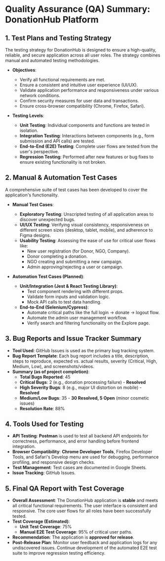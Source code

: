 # Quality Assurance (QA) Summary: DonationHub Platform

## 1. Test Plans and Testing Strategy

The testing strategy for DonationHub is designed to ensure a high-quality, reliable, and secure application across all user roles. The strategy combines manual and automated testing methodologies.

- **Objectives**:
  - Verify all functional requirements are met.
  - Ensure a consistent and intuitive user experience (UI/UX).
  - Validate application performance and responsiveness under various network conditions.
  - Confirm security measures for user data and transactions.
  - Ensure cross-browser compatibility (Chrome, Firefox, Safari).

- **Testing Levels**:
  - **Unit Testing**: Individual components and functions are tested in isolation.
  - **Integration Testing**: Interactions between components (e.g., form submission and API calls) are tested.
  - **End-to-End (E2E) Testing**: Complete user flows are tested from the user's perspective.
  - **Regression Testing**: Performed after new features or bug fixes to ensure existing functionality is not broken.

## 2. Manual & Automation Test Cases

A comprehensive suite of test cases has been developed to cover the application's functionality.

- **Manual Test Cases**:
  - **Exploratory Testing**: Unscripted testing of all application areas to discover unexpected bugs.
  - **UI/UX Testing**: Verifying visual consistency, responsiveness on different screen sizes (desktop, tablet, mobile), and adherence to Figma designs.
  - **Usability Testing**: Assessing the ease of use for critical user flows like:
    - New user registration (for Donor, NGO, Company).
    - Donor completing a donation.
    - NGO creating and submitting a new campaign.
    - Admin approving/rejecting a user or campaign.

- **Automation Test Cases (Planned)**:
  - **Unit/Integration (Jest & React Testing Library)**:
    - Test component rendering with different props.
    - Validate form inputs and validation logic.
    - Mock API calls to test data handling.
  - **End-to-End (Selenium/Cypress)**:
    - Automate critical paths like the full login -> donate -> logout flow.
    - Automate the admin user management workflow.
    - Verify search and filtering functionality on the Explore page.

## 3. Bug Reports and Issue Tracker Summary

- **Tool Used**: GitHub Issues is used as the primary bug tracking system.
- **Bug Report Template**: Each bug report includes a title, description, steps to reproduce, expected vs. actual results, severity (Critical, High, Medium, Low), and screenshots/videos.
- **Summary (as of project completion)**:
  - **Total Bugs Reported**: 45
  - **Critical Bugs**: 2 (e.g., donation processing failure) - **Resolved**
  - **High Severity Bugs**: 8 (e.g., major UI distortion on mobile) - **Resolved**
  - **Medium/Low Bugs**: 35 - **30 Resolved, 5 Open** (minor cosmetic issues)
  - **Resolution Rate**: 88%

## 4. Tools Used for Testing

- **API Testing**: **Postman** is used to test all backend API endpoints for correctness, performance, and error handling before frontend integration.
- **Browser Compatibility**: **Chrome Developer Tools**, Firefox Developer Tools, and Safari's Develop menu are used for debugging, performance profiling, and responsive design checks.
- **Test Management**: Test cases are documented in Google Sheets.
- **Issue Tracking**: GitHub Issues.

## 5. Final QA Report with Test Coverage

- **Overall Assessment**: The DonationHub application is **stable** and meets all critical functional requirements. The user interface is consistent and responsive. The core user flows for all roles have been successfully tested.
- **Test Coverage (Estimated)**:
  - **Unit Test Coverage**: 75%
  - **Manual E2E Test Coverage**: 95% of critical user paths.
- **Recommendation**: The application is **approved for release**.
- **Post-Release Plan**: Monitor user feedback and application logs for any undiscovered issues. Continue development of the automated E2E test suite to improve regression testing efficiency.
